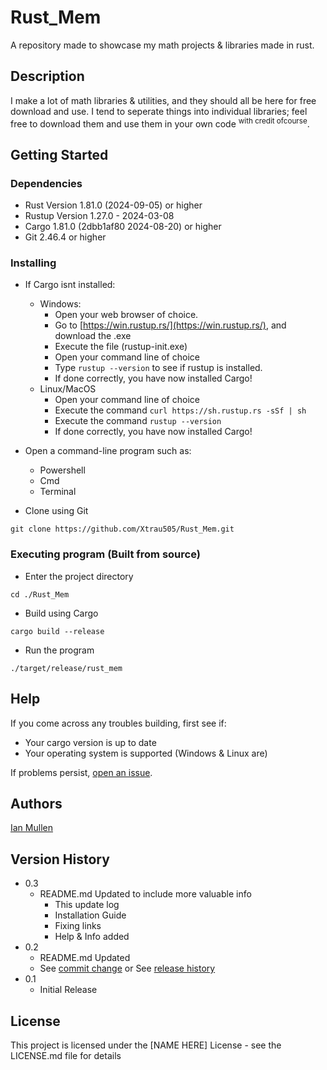 # Rust_Mem

A repository made to showcase my math projects & libraries made in rust.

## Description

I make a lot of math libraries & utilities, and they should all be here for free download and use.
I tend to seperate things into individual libraries; feel free to download them and use them in your own code <sup>with credit ofcourse</sup>.

## Getting Started

### Dependencies

* Rust Version 1.81.0 (2024-09-05) or higher
* Rustup Version 1.27.0 - 2024-03-08
* Cargo 1.81.0 (2dbb1af80 2024-08-20) or higher
* Git 2.46.4 or higher

### Installing

* If Cargo isnt installed:
    * Windows:
        * Open your web browser of choice.
        * Go to [https://win.rustup.rs/](https://win.rustup.rs/), and download the .exe
        * Execute the file (rustup-init.exe)
        * Open your command line of choice
        * Type `rustup --version` to see if rustup is installed.
        * If done correctly, you have now installed Cargo!
    * Linux/MacOS
        * Open your command line of choice
        * Execute the command `curl https://sh.rustup.rs -sSf | sh`
        * Execute the command `rustup --version`
        * If done correctly, you have now installed Cargo!

* Open a command-line program such as:
    * Powershell
    * Cmd
    * Terminal
* Clone using Git
```
git clone https://github.com/Xtrau505/Rust_Mem.git
```

### Executing program (Built from source)

* Enter the project directory
```
cd ./Rust_Mem
```
* Build using Cargo
```
cargo build --release
```
* Run the program
```
./target/release/rust_mem
```

## Help

If you come across any troubles building, first see if:
* Your cargo version is up to date
* Your operating system is supported (Windows & Linux are)

If problems persist, [open an issue](https://github.com/Xtrau505/Rust_Mem/issues).

## Authors

[Ian Mullen](mailto:zephyros@zephyros1938.org)

## Version History
* 0.3
    * README.md Updated to include more valuable info
        * This update log
        * Installation Guide
        * Fixing links
        * Help & Info added
* 0.2
    * README.md Updated
    * See [commit change](https://github.com/Xtrau505/Rust_Mem/graphs/commit-activity) or See [release history](https://github.com/Xtrau505/Rust_Mem/releases)
* 0.1
    * Initial Release

## License

This project is licensed under the [NAME HERE] License - see the LICENSE.md file for details
